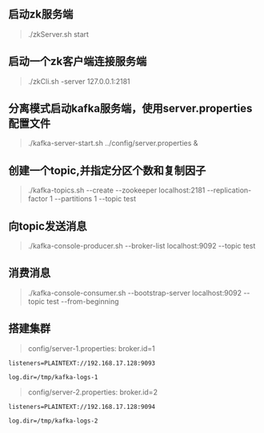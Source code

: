 ## 启动zk服务端
> ./zkServer.sh start  
## 启动一个zk客户端连接服务端
> ./zkCli.sh -server 127.0.0.1:2181  

## 分离模式启动kafka服务端，使用server.properties配置文件
> ./kafka-server-start.sh ../config/server.properties & 

## 创建一个topic,并指定分区个数和复制因子
> ./kafka-topics.sh --create --zookeeper localhost:2181 --replication-factor 1 --partitions 1 --topic test

## 向topic发送消息
> ./kafka-console-producer.sh --broker-list localhost:9092 --topic test

## 消费消息
> ./kafka-console-consumer.sh --bootstrap-server localhost:9092 --topic test --from-beginning

## 搭建集群
> config/server-1.properties:
    broker.id=1
    
    listeners=PLAINTEXT://192.168.17.128:9093
    
    log.dir=/tmp/kafka-logs-1
 
 
> config/server-2.properties:
    broker.id=2
    
    listeners=PLAINTEXT://192.168.17.128:9094
    
    log.dir=/tmp/kafka-logs-2
